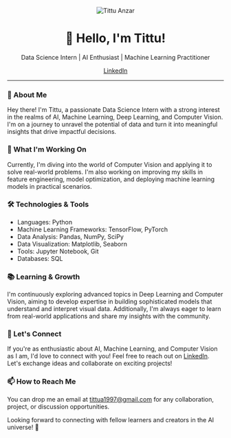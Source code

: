 <p align="center">
  <img src="https://cdn.pixabay.com/animation/2022/11/10/13/22/13-22-56-246_512.gif" alt="Tittu Anzar">
</p>

<h1 align="center">👋 Hello, I'm Tittu!</h1>

<p align="center">
  Data Science Intern | AI Enthusiast | Machine Learning Practitioner
</p>

<p align="center">
  <a href="https://www.linkedin.com/in/tittu-anzar-8a9750235/">LinkedIn</a>
</p>

---

### 🚀 About Me

Hey there! I'm Tittu, a passionate Data Science Intern with a strong interest in the realms of AI, Machine Learning, Deep Learning, and Computer Vision. I'm on a journey to unravel the potential of data and turn it into meaningful insights that drive impactful decisions.

### 🌟 What I'm Working On

Currently, I'm diving into the world of Computer Vision and applying it to solve real-world problems. I'm also working on improving my skills in feature engineering, model optimization, and deploying machine learning models in practical scenarios.

### 🛠️ Technologies & Tools

- Languages: Python
- Machine Learning Frameworks: TensorFlow, PyTorch
- Data Analysis: Pandas, NumPy, SciPy
- Data Visualization: Matplotlib, Seaborn
- Tools: Jupyter Notebook, Git
- Databases: SQL

### 📚 Learning & Growth

I'm continuously exploring advanced topics in Deep Learning and Computer Vision, aiming to develop expertise in building sophisticated models that understand and interpret visual data. Additionally, I'm always eager to learn from real-world applications and share my insights with the community.

### 💬 Let's Connect

If you're as enthusiastic about AI, Machine Learning, and Computer Vision as I am, I'd love to connect with you! Feel free to reach out on [LinkedIn](https://www.linkedin.com/in/tittu-anzar-8a9750235/). Let's exchange ideas and collaborate on exciting projects!

### 📫 How to Reach Me

You can drop me an email at tittua1997@gmail.com for any collaboration, project, or discussion opportunities.

Looking forward to connecting with fellow learners and creators in the AI universe! 🌟
